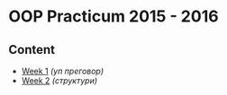 # OOP Practicum 2015 - 2016

## Content

* [Week 1](week01/) _(уп преговор)_
* [Week 2](week02/) _(структури)_
